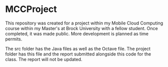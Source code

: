 # MCCProject

This repository was created for a project within my Mobile Cloud Computing course within my Master's at Brock University with a fellow student.  Once completed, it was made public.  More development is planned as time permits.

The src folder has the Java files as well as the Octave file.
The project folder has this file and the report submitted alongside this code for the class.  The report will not be updated.
